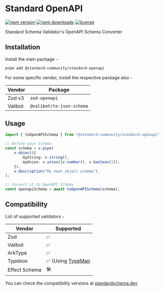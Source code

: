 # Standard OpenAPI

[![npm version](https://img.shields.io/npm/v/@standard-community/standard-openapi.svg)](https://npmjs.org/package/@standard-community/standard-openapi "View this project on NPM")
[![npm downloads](https://img.shields.io/npm/dm/@standard-community/standard-openapi)](https://www.npmjs.com/package/@standard-community/standard-openapi)
[![license](https://img.shields.io/npm/l/@standard-community/standard-openapi)](LICENSE)

Standard Schema Validator's OpenAPI Schema Converter

## Installation

Install the main package -

```sh
pnpm add @standard-community/standard-openapi
```

For some specific vendor, install the respective package also -

| Vendor  | Package |
| ------- | ------- |
| Zod v3  | `zod-openapi` |
| Valibot | `@valibot/to-json-schema` |

## Usage

```ts
import { toOpenAPISchema } from "@standard-community/standard-openapi";

// Define your schema
const schema = v.pipe(
    v.object({
        myString: v.string(),
        myUnion: v.union([v.number(), v.boolean()]),
    }),
    v.description("My neat object schema"),
);

// Convert it to OpenAPI Schema
const openapiSchema = await toOpenAPISchema(schema);
```

## Compatibility

List of supported validators -

| Vendor  | Supported |
| ------- | ------- |
| Zod     | ✅ |
| Valibot | ✅ |
| ArkType | ✅ |
| Typebox | ✅ (Using [TypeMap](https://github.com/sinclairzx81/typemap) |
| Effect Schema | 🛠️ |

You can check the compatibility versions at [standardschema.dev](https://standardschema.dev/)
